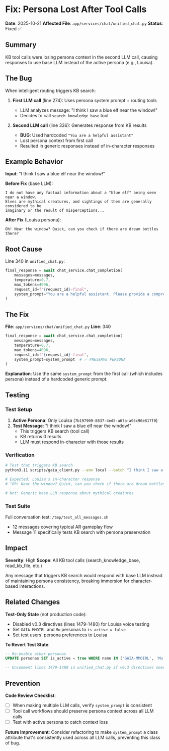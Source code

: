 # Fix: Persona Lost After Tool Calls

**Date**: 2025-10-21
**Affected File**: `app/services/chat/unified_chat.py`
**Status**: Fixed ✅

## Summary

KB tool calls were losing persona context in the second LLM call, causing responses to use base LLM instead of the active persona (e.g., Louisa).

## The Bug

When intelligent routing triggers KB search:

1. **First LLM call** (line 274): Uses persona system prompt + routing tools
   - LLM analyzes message: "I think I saw a blue elf near the window!"
   - Decides to call `search_knowledge_base` tool

2. **Second LLM call** (line 336): Generates response from KB results
   - **BUG**: Used hardcoded `"You are a helpful assistant"`
   - Lost persona context from first call
   - Resulted in generic responses instead of in-character responses

## Example Behavior

**Input**: "I think I saw a blue elf near the window!"

**Before Fix** (base LLM):
```
I do not have any factual information about a "blue elf" being seen near a window.
Elves are mythical creatures, and sightings of them are generally considered to be
imaginary or the result of misperceptions...
```

**After Fix** (Louisa persona):
```
Oh! Near the window? Quick, can you check if there are dream bottles there?
```

## Root Cause

Line 340 in `unified_chat.py`:
```python
final_response = await chat_service.chat_completion(
    messages=messages,
    temperature=0.7,
    max_tokens=4096,
    request_id=f"{request_id}-final",
    system_prompt="You are a helpful assistant. Please provide a comprehensive response based on the tool results provided."  # ❌ LOST PERSONA
)
```

## The Fix

**File**: `app/services/chat/unified_chat.py`
**Line**: 340

```python
final_response = await chat_service.chat_completion(
    messages=messages,
    temperature=0.7,
    max_tokens=4096,
    request_id=f"{request_id}-final",
    system_prompt=system_prompt  # ✅ PRESERVE PERSONA
)
```

**Explanation**: Use the same `system_prompt` from the first call (which includes persona) instead of a hardcoded generic prompt.

## Testing

### Test Setup

1. **Active Persona**: Only Louisa (`7b197909-8837-4ed5-a67a-a05c90e817f0`)
2. **Test Message**: "I think I saw a blue elf near the window!"
   - This triggers KB search (tool call)
   - KB returns 0 results
   - LLM must respond in-character with those results

### Verification

```bash
# Test that triggers KB search
python3.11 scripts/gaia_client.py --env local --batch "I think I saw a blue elf near the window!"

# Expected: Louisa's in-character response
# "Oh! Near the window? Quick, can you check if there are dream bottles there?"

# Not: Generic base LLM response about mythical creatures
```

### Test Suite

Full conversation test: `/tmp/test_all_messages.sh`
- 12 messages covering typical AR gameplay flow
- Message 11 specifically tests KB search with persona preservation

## Impact

**Severity**: High
**Scope**: All KB tool calls (search_knowledge_base, read_kb_file, etc.)

Any message that triggers KB search would respond with base LLM instead of maintaining persona consistency, breaking immersion for character-based interactions.

## Related Changes

**Test-Only State** (not production code):
- Disabled v0.3 directives (lines 1479-1480) for Louisa voice testing
- Set `GAIA-MMOIRL` and `Mu` personas to `is_active = false`
- Set test users' persona preferences to Louisa

**To Revert Test State**:
```sql
-- Re-enable other personas
UPDATE personas SET is_active = true WHERE name IN ('GAIA-MMOIRL', 'Mu');

-- Uncomment lines 1479-1480 in unified_chat.py if v0.3 directives needed
```

## Prevention

**Code Review Checklist**:
- [ ] When making multiple LLM calls, verify `system_prompt` is consistent
- [ ] Tool call workflows should preserve persona context across all LLM calls
- [ ] Test with active persona to catch context loss

**Future Improvement**:
Consider refactoring to make `system_prompt` a class attribute that's consistently used across all LLM calls, preventing this class of bug.
